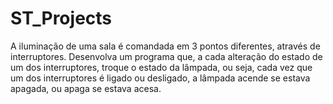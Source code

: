 # ST_Projects
A iluminação de uma sala é comandada em 3 pontos diferentes, através de interruptores. Desenvolva um programa que, a cada alteração do estado de um dos interruptores, troque o estado da lâmpada, ou seja, cada vez que um dos interruptores é ligado ou desligado, a lâmpada acende se estava apagada, ou apaga se estava acesa.
